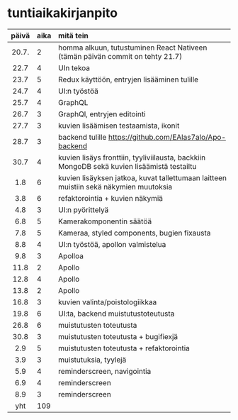 # tuntiaikakirjanpito

| päivä | aika | mitä tein  |
| :----:|:-----| :-----|
| 20.7. | 2    | homma alkuun, tutustuminen React Nativeen (tämän päivän commit on tehty 21.7) |
| 22.7  | 4    | UIn tekoa
| 23.7  | 5    | Redux käyttöön, entryjen lisääminen tulille 
| 24.7  | 4    | UI:n työstöä
| 25.7  | 4    | GraphQL
| 26.7  | 3    | GraphQl, entryjen editointi
| 27.7  | 3    | kuvien lisäämisen testaamista, ikonit
| 28.7  | 3    | backend tulille https://github.com/EAlas7alo/Apo-backend
| 30.7  | 4    | kuvien lisäys fronttiin, tyyliviilausta, backkiin MongoDB sekä kuvien lisäämistä testailtu
| 1.8   | 6    | kuvien lisäyksen jatkoa, kuvat tallettumaan laitteen muistiin sekä näkymien muutoksia
| 3.8   | 6    | refaktorointia + kuvien näkymiä
| 4.8   | 3    | UI:n pyörittelyä
| 6.8   | 5    | Kamerakomponentin säätöä
| 7.8   | 5    | Kameraa, styled components, bugien fixausta
| 8.8   | 4    | UI:n työstöä, apollon valmistelua
| 9.8   | 3    | Apolloa
| 11.8  | 2    | Apollo
| 12.8  | 4    | Apollo
| 13.8  | 2    | Apollo
| 16.8  | 3    | kuvien valinta/poistologiikkaa
| 19.8  | 6    | UI:ta, backend muistutustoteutusta
| 26.8  | 6    | muistutusten toteutusta
| 30.8  | 3    | muistutusten toteutusta + bugifiexjä
| 2.9   | 5    | muistutusten toteutusta + refaktorointia
| 3.9   | 3    | muistutuksia, tyylejä
| 5.9   | 4    | reminderscreen, navigointia 
| 6.9   | 4    | reminderscreen
| 8.9   | 3    | reminderscreen
| yht   | 109   | | 
